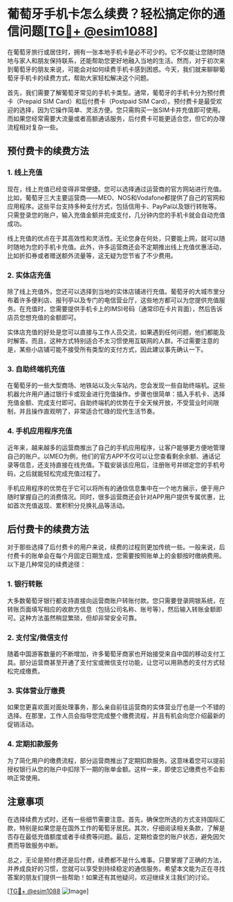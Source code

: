 # 葡萄牙手机卡怎么续费？轻松搞定你的通信问题[[TG💪+ @esim1088](https://t.me/s/esim1088)]

在葡萄牙旅行或居住时，拥有一张本地手机卡是必不可少的。它不仅能让您随时随地与家人和朋友保持联系，还能帮助您更好地融入当地的生活。然而，对于初次来到葡萄牙的朋友来说，可能会对如何续费手机卡感到困惑。今天，我们就来聊聊葡萄牙手机卡的续费方式，帮助大家轻松解决这个问题。

首先，我们需要了解葡萄牙常见的手机卡类型。通常，葡萄牙的手机卡分为预付费卡（Prepaid SIM Card）和后付费卡（Postpaid SIM Card）。预付费卡是最受欢迎的选择，因为它操作简单、灵活方便。您只需购买一张SIM卡并充值即可使用。而如果您经常需要大流量或者高额通话服务，后付费卡可能更适合您，但它的办理流程相对复杂一些。

## 预付费卡的续费方法

### 1. 线上充值
现在，线上充值已经变得非常便捷。您可以选择通过运营商的官方网站进行充值。比如，葡萄牙三大主要运营商——MEO、NOS和Vodafone都提供了自己的官网和应用程序。这些平台支持多种支付方式，包括信用卡、PayPal以及银行转账等。只需登录您的账户，输入充值金额并完成支付，几分钟内您的手机卡就会自动充值成功。

线上充值的优点在于其高效性和灵活性。无论您身在何处，只要能上网，就可以随时随地为您的手机卡充值。此外，许多运营商还会不定期推出线上充值优惠活动，比如折扣券或者赠送额外流量等，这无疑为您节省了不少费用。

### 2. 实体店充值
除了线上充值外，您还可以选择到当地的实体店铺进行充值。葡萄牙的大城市里分布着许多便利店、报刊亭以及专门的电信营业厅，这些地方都可以为您提供充值服务。在充值时，您需要提供手机卡上的IMSI号码（通常印在卡片背面），然后告诉店员您想充值的金额即可。

实体店充值的好处是您可以直接与工作人员交流，如果遇到任何问题，他们都能及时解答。而且，这种方式特别适合不太习惯使用互联网的人群。不过需要注意的是，某些小店铺可能不接受所有类型的支付方式，因此建议事先确认一下。

### 3. 自助终端机充值
在葡萄牙的一些大型商场、地铁站以及火车站内，您会发现一些自助终端机。这些机器允许用户通过银行卡或现金进行充值操作。步骤也很简单：插入手机卡、选择充值金额、完成支付即可。自助终端机的优势在于全天候开放，不受营业时间限制，并且操作直观明了，非常适合忙碌的现代生活节奏。

### 4. 手机应用程序充值
近年来，越来越多的运营商推出了自己的手机应用程序，让客户能够更方便地管理自己的账户。以MEO为例，他们的官方APP不仅可以让您查看剩余余额、通话记录等信息，还支持直接在线充值。下载安装该应用后，注册账号并绑定您的手机号码，之后就能轻松完成充值过程了。

手机应用程序的优势在于它可以将所有的通信信息集中在一个地方展示，便于用户随时掌握自己的消费情况。同时，很多运营商还会针对APP用户提供专属优惠，比如首次充值返现、累积积分兑换礼品等活动。

## 后付费卡的续费方法

对于那些选择了后付费卡的用户来说，续费的过程则更加传统一些。一般来说，后付费卡的账单会在每个月固定日期生成，您需要按照账单上的金额按时缴纳费用。以下是几种常见的续费途径：

### 1. 银行转账
大多数葡萄牙银行都支持直接向运营商账户转账付款。您只需要登录网银系统，在转账页面填写相应的收款方信息（包括公司名称、账号等），然后输入转账金额即可。这种方法虽然稍显繁琐，但却非常安全可靠。

### 2. 支付宝/微信支付
随着中国游客数量的不断增加，许多葡萄牙商家也开始接受来自中国的移动支付工具。部分运营商甚至开通了支付宝或微信支付功能，让您可以用熟悉的支付方式轻松完成缴费。

### 3. 实体营业厅缴费
如果您更喜欢面对面处理事务，那么亲自前往运营商的实体营业厅也是一个不错的选择。在那里，工作人员会指导您完成整个缴费流程，并且有机会向您介绍最新的促销活动。

### 4. 定期扣款服务
为了简化用户的缴费流程，部分运营商推出了定期扣款服务。这意味着您可以提前授权银行从您的账户中扣除下一期的账单金额。这样一来，即使忘记缴费也不会影响正常使用。

## 注意事项

在选择续费方式时，还有一些细节需要注意。首先，确保您所选的方式支持国际汇款，特别是如果您是在国外工作的葡萄牙居民。其次，仔细阅读相关条款，了解是否存在最低充值额度或者手续费等问题。最后，定期检查您的账户状态，避免因欠费而导致服务中断。

总之，无论是预付费还是后付费，续费都不是什么难事。只要掌握了正确的方法，并养成良好的习惯，您就可以享受到持续稳定的通信服务。希望本文能为正在寻找答案的朋友们提供一些帮助！如果还有其他疑问，欢迎继续关注我们的讨论。

[[TG💪+ @esim1088](https://t.me/s/esim1088) ![Image](https://i.postimg.cc/4NQfJmqS/Snipaste-2025-05-13-00-14-12.png)]